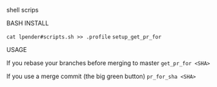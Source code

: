 shell scrips

BASH INSTALL

`cat lpender#scripts.sh >> .profile`
`setup_get_pr_for`

USAGE

If you rebase your branches before merging to master
`get_pr_for <SHA>`

If you use a merge commit (the big green button)
`pr_for_sha <SHA>`
